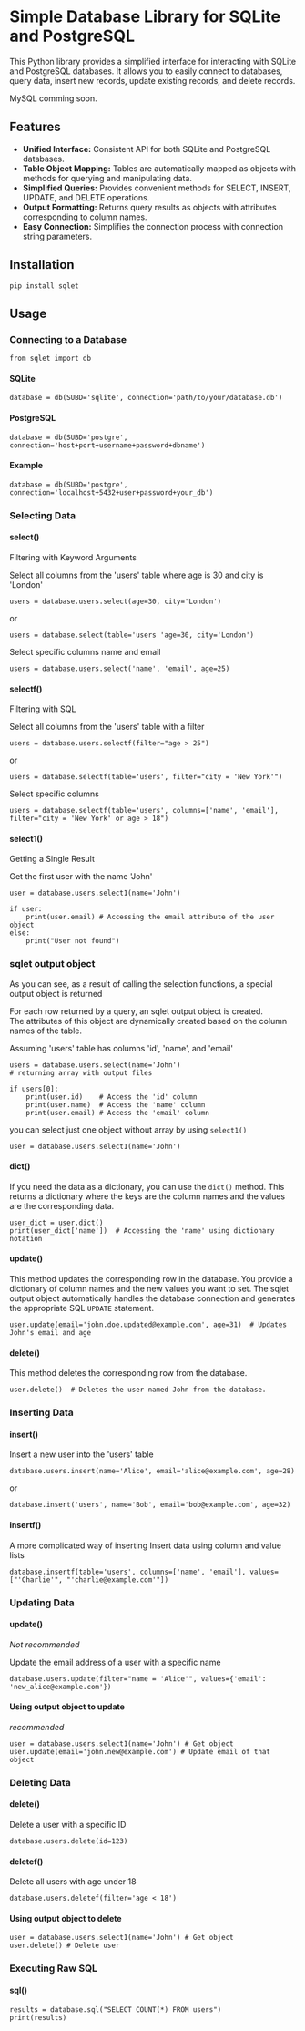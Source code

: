 # Simple Database Library for SQLite and PostgreSQL

This Python library provides a simplified interface for interacting with SQLite and PostgreSQL databases. It allows you to easily connect to databases, query data, insert new records, update existing records, and delete records.

MySQL comming soon.

## Features

*   **Unified Interface:**  Consistent API for both SQLite and PostgreSQL databases.
*   **Table Object Mapping:**  Tables are automatically mapped as objects with methods for querying and manipulating data.
*   **Simplified Queries:**  Provides convenient methods for SELECT, INSERT, UPDATE, and DELETE operations.
*   **Output Formatting:**  Returns query results as objects with attributes corresponding to column names.
*   **Easy Connection:** Simplifies the connection process with connection string parameters.

## Installation

```
pip install sqlet
```
## Usage
### Connecting to a Database

```
from sqlet import db
```

#### SQLite
```
database = db(SUBD='sqlite', connection='path/to/your/database.db')
```

#### PostgreSQL
```
database = db(SUBD='postgre', connection='host+port+username+password+dbname')
```
#### Example
``` 
database = db(SUBD='postgre', connection='localhost+5432+user+password+your_db')
```


### Selecting Data

#### select() 

Filtering with Keyword Arguments

Select all columns from the 'users' table where age is 30 and city is 'London'
```
users = database.users.select(age=30, city='London')
```
or
```
users = database.select(table='users 'age=30, city='London')
```
Select specific columns name and email
```
users = database.users.select('name', 'email', age=25)
```
#### selectf()
Filtering with SQL

Select all columns from the 'users' table with a filter
```
users = database.users.selectf(filter="age > 25")
```
or
```
users = database.selectf(table='users', filter="city = 'New York'")
```
Select specific columns
```
users = database.selectf(table='users', columns=['name', 'email'], filter="city = 'New York' or age > 18")
```
#### select1() 
Getting a Single Result

Get the first user with the name 'John'
```
user = database.users.select1(name='John')
```
```
if user:
    print(user.email) # Accessing the email attribute of the user object
else:
    print("User not found")
```

### sqlet output object
As you can see, as a result of calling the selection functions, a special output object is returned

For each row returned by a query, an sqlet output object is created.  
The attributes of this object are dynamically created based on the column names of the table.

Assuming 'users' table has columns 'id', 'name', and 'email'
```
users = database.users.select(name='John') 
# returning array with output files
```
```
if users[0]:
    print(user.id)    # Access the 'id' column
    print(user.name)  # Access the 'name' column
    print(user.email) # Access the 'email' column
```

you can select just one object without array by using `select1()`
```
user = database.users.select1(name='John')
```


#### dict()
If you need the data as a dictionary, you can use the `dict()` method. This returns a dictionary where the keys are the column names and the values are the corresponding data.

```
user_dict = user.dict()
print(user_dict['name'])  # Accessing the 'name' using dictionary notation
```

#### update()
This method updates the corresponding row in the database. You provide a dictionary of column names and the new values you want to set.  The sqlet output object automatically handles the database connection and generates the appropriate SQL `UPDATE` statement.

```
user.update(email='john.doe.updated@example.com', age=31)  # Updates John's email and age
```

#### delete()
This method deletes the corresponding row from the database.

```
user.delete()  # Deletes the user named John from the database.
```


### Inserting Data
#### insert()

Insert a new user into the 'users' table
```
database.users.insert(name='Alice', email='alice@example.com', age=28)
```
or
```
database.insert('users', name='Bob', email='bob@example.com', age=32)
```
#### insertf()
A more complicated way of inserting
Insert data using column and value lists
```
database.insertf(table='users', columns=['name', 'email'], values=["'Charlie'", "'charlie@example.com'"])
```
### Updating Data
#### update()
_Not recommended_

Update the email address of a user with a specific name
```
database.users.update(filter="name = 'Alice'", values={'email': 'new_alice@example.com'})
```

#### Using output object to update
_recommended_
```
user = database.users.select1(name='John') # Get object
user.update(email='john.new@example.com') # Update email of that object
```

### Deleting Data

#### delete()

Delete a user with a specific ID
```
database.users.delete(id=123)
```
#### deletef()
Delete all users with age under 18
```
database.users.deletef(filter='age < 18')
```

#### Using output object to delete
```
user = database.users.select1(name='John') # Get object
user.delete() # Delete user
```

### Executing Raw SQL
#### sql()
```
results = database.sql("SELECT COUNT(*) FROM users")
print(results)
```
